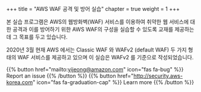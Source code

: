 +++
title = "AWS WAF 공격 및 방어 실습"
chapter = true
weight = 1
+++

본 실습 프로그램은 AWS의 웹방화벽(WAF) 서비스를 이용하여 취약한 웹 서비스에 대한 공격과 이를 방어하기 위한 AWS WAF의 구성을 실습할 수 있도록 교재를 제공하는데 그 목표를 두고 있습니다. 

2020년 3월 현재 AWS 에서는 Classic WAF 와 WAFv2 (default WAF) 두 가지 형태의 WAF 서비스를 제공하고 있으며 이 실습은 WAFv2 를 기준으로 작성되었습니다.



{{% button href="mailto:yijeong@amazon.com" icon="fas fa-bug" %}} Report an issue {{% /button %}}
{{% button href="http://security.aws-korea.com" icon="fas fa-graduation-cap" %}} Learn more {{% /button %}}